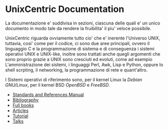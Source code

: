 # UnixCentric Documentation 

La documentazione e' suddivisa in sezioni, ciascuna delle quali e' un unico
documento in modo tale da rendere la fruibilita' il piu' veloce possibile.

UnixCentric riguarda ovviamente tutto cio' che e' inerente l'Universo UNIX, 
tuttavia, cosi' come per il codice, ci sono due aree principali, ovvero il 
linguaggio C e la programmazione di sistema e di conseguenza i sistemi operativi
UNIX e UNIX-like, inoltre sono trattati anche quegli argomenti che sono proprio
grazie a UNIX sono cresciuti ed evoluti, come ad esempio L'amministrazione dei 
sistemi, i linguaggi Perl, Awk, Lisp e Python, oppure lo shell scrpting, il 
networking, la programmazione di rete e quant'altro.

I Sistemi operativi di riferimento sono, per il kernel Linux la *Debian 
GNU/Linux*, per il kernel BSD *OpenBSD* e *FreeBSD*.

* [Standards and References Manual](standard_references.md)
* [Bibliography](biblio.md)
* [Full books](full_books.md)
* [Articles](articles.md)
* [Tutorial](tutorial.md)
* [Talks](talks.md)
